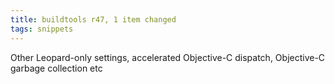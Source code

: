 ```yaml
---
title: buildtools r47, 1 item changed
tags: snippets
---
```


Other Leopard-only settings, accelerated Objective-C dispatch, Objective-C garbage collection etc
